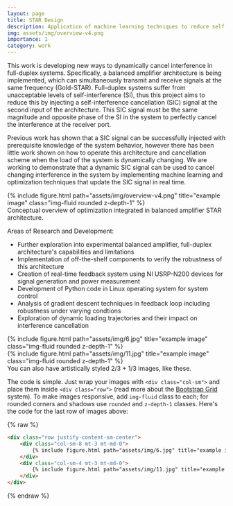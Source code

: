 ```yaml
---
layout: page
title: STAR Design
description: Application of machine learning techniques to reduce self interference in full-duplex system
img: assets/img/overview-v4.png
importance: 1
category: work
---
```

This work is developing new ways to dynamically cancel interference in full-duplex systems. Specifically, a balanced amplifier architecture is 
being implemented, which can simultaneously transmit and receive signals at the same frequency (Gold-STAR). Full-duplex systems suffer from unacceptable levels 
of self-interference (SI), thus this project aims to reduce this by injecting a self-interference cancellation (SIC) signal at the second input of the architecture.
This SIC signal must be the same magnitude and opposite phase of the SI in the system to perfectly cancel the interference at the receiver port.

Previous work has shown that a SIC signal can be successfully injected with prerequisite knowledge of the system behavior, however there has been little work shown on how to 
operate this architecture and cancellation scheme when the load of the system is dynamically changing. We are working to demonstrate that a dynamic SIC signal can be used to cancel changing interference in the system by implementing machine learning and optimization techniques that update the SIC signal in real time.

<div class="row">
    <div class="col-sm mt-3 mt-md-0">
        {% include figure.html path="assets/img/overview-v4.png" title="example image" class="img-fluid rounded z-depth-1" %}
    </div>
</div>
<div class="caption">
    Conceptual overview of optimization integrated in balanced amplifier STAR architecture.
</div>

Areas of Research and Development:
<ul>
<li> Further exploration into experimental balanced amplifier, full-duplex architecture's capabilities and limitations</li>
<li>Implementation of off-the-shelf components to verify the robustness of this architecture</li>
<li>Creation of real-time feedback system using NI USRP-N200 devices for signal generation and power measurement</li>
<li>Development of Python code in Linux operating system for system control</li>
<li>Analysis of gradient descent techniques in feedback loop including robustness under varying condtions</li>
<li>Exploration of dynamic loading trajectories and their impact on interference cancellation</li>
</ul>


<div class="row justify-content-sm-center">
    <div class="col-sm-8 mt-3 mt-md-0">
        {% include figure.html path="assets/img/6.jpg" title="example image" class="img-fluid rounded z-depth-1" %}
    </div>
    <div class="col-sm-4 mt-3 mt-md-0">
        {% include figure.html path="assets/img/11.jpg" title="example image" class="img-fluid rounded z-depth-1" %}
    </div>
</div>
<div class="caption">
    You can also have artistically styled 2/3 + 1/3 images, like these.
</div>


The code is simple.
Just wrap your images with `<div class="col-sm">` and place them inside `<div class="row">` (read more about the <a href="https://getbootstrap.com/docs/4.4/layout/grid/">Bootstrap Grid</a> system).
To make images responsive, add `img-fluid` class to each; for rounded corners and shadows use `rounded` and `z-depth-1` classes.
Here's the code for the last row of images above:

{% raw %}
```html
<div class="row justify-content-sm-center">
    <div class="col-sm-8 mt-3 mt-md-0">
        {% include figure.html path="assets/img/6.jpg" title="example image" class="img-fluid rounded z-depth-1" %}
    </div>
    <div class="col-sm-4 mt-3 mt-md-0">
        {% include figure.html path="assets/img/11.jpg" title="example image" class="img-fluid rounded z-depth-1" %}
    </div>
</div>
```
{% endraw %}
